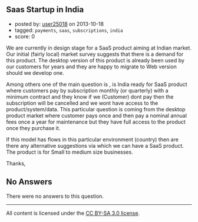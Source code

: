 ## Saas Startup in India

- posted by: [user25018](https://stackexchange.com/users/-1/25018-user25018) on 2013-10-18
- tagged: `payments`, `saas`, `subscriptions`, `india`
- score: 0

<p>We are currently in design stage for a SaaS product aiming at Indian market. Our initial (fairly local) market survey suggests that there is a demand for this product. The desktop version of this product is already been used by our customers for years and they are happy to migrate to Web version should we develop one. </p>

<p>Among others one of the main question is , is India ready for SaaS product where customers pay by subscription monthly (or quarterly) with a minimum contract and they know if we (Customer) dont pay then the subscription will be cancelled and we wont have access to the product/system/data. This particular question is coming from the desktop product market where customer pays once and then pay a nominal annual fees once a year for maintenance but they have full access to the product once they purchase it. </p>

<p>If this model has flows in this particular environment (country) then are there any alternative suggestions via which we can have a SaaS product. The product is for Small to medium size businesses.</p>

<p>Thanks,</p>


## No Answers

There were no answers to this question.


---

All content is licensed under the [CC BY-SA 3.0 license](https://creativecommons.org/licenses/by-sa/3.0/).
